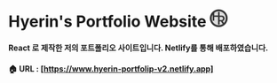 
<h1>Hyerin's Portfolio Website
<img src="public/favicon/favicon-32x32.png" />  
</h1>


#### React 로 제작한 저의 포트폴리오 사이트입니다. Netlify를 통해 배포하였습니다.
#### 🏠 URL : [https://www.hyerin-portfolip-v2.netlify.app]

